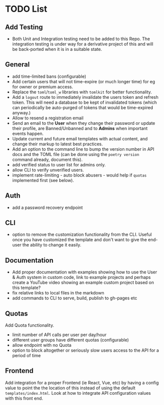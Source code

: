 # TODO List

## Add Testing

- Both Unit and Integration testing need to be added to this Repo. The integration
testing is under way for a derivative project of this and will be back-ported
when it is in a suitable state.

## General

- add time-limited bans (configurable)
- Add certain users that will not time-expire (or much longer time) for eg for
  owner or premium access.
- Replace the `toml`/`toml_w` libraries with `tomlkit` for better functionality.
- Add a `logout` route to immediately invalidate the users token and refresh
  token. This will need a database to be kept of invalidated tokens (which can
  periodically be auto-purged of tokens that would be time-expired anyway.)
- Allow to resend a registration email
- Send an email to the **User** when they change their password or update their
  profile, are Banned/Unbanned and to **Admins** when important events happen.
- Update current and future email templates with actual content, and change
  their markup to latest best practices.
- Add an option to the command line to bump the version number in API docs and
  the TOML file (can be done using the `poetry version` command already,
  document this).
- add verified status to user list for admins only.
- allow CLI to verify unverified users.
- implement rate-limiting - auto block abusers - would help if `quotas`
  implemented first (see below).

## Auth

- add a password recovery endpoint

## CLI

- option to remove the customization functionality from the CLI. Useful once you
  have customized the template and don't want to give the end-user the ability to
  change it easily.

## Documentation

- Add proper documentation with examples showing how to use the User & Auth
  system in custom code, link to example projects and perhaps create a YouTube
  video showing an example custom project based on this template?
- fix relative links to local files in the markdown
- add commands to CLI to serve, build, publish to gh-pages etc

## Quotas

Add Quota functionality.

- limit number of API calls per user per day/hour
- different user groups have different quotas (configurable)
- allow endpoint with no Quota
- option to block altogether or seriously slow users access to the API for a
  period of time

## Frontend

Add integration for a proper Frontend (ie React, Vue, etc) by having a config
value to point the the location of this instead of using the default
`templates/index.html`. Look at how to integrate API configuration values with
this front end.
